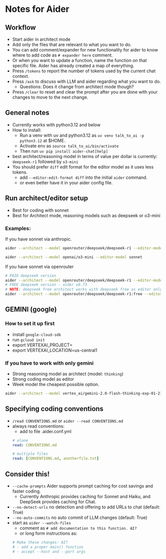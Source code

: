 # Notes for Aider

## Workflow

- Start aider in architect mode
- Add only the files that are relevant to what you want to do.
- You can add comment/expander for new functionality for aider to know where to add code as `# expander here` comment.
- Or when you want to update a function, name the function on that specific file. Aider has already created a map of everything.
- Press `/tokens` to report the number of tokens used by the current chat context.
- Press `/ask` to discuss with LLM and aider regarding what you want to do.
  - Questions: Does it change from architect mode though?
- Press `/clear` to reset and clear the prompt after you are done with your changes to move to the next change.

## General notes

- Currently works with python3.12 and below
- How to install:
  - Run a venv with uv and python3.12 as `uv venv talk_to_ai -p python3.12` at $HOME.
  - Activate env as `source talk_to_ai/bin/activate`
  - Then run `uv pip install aider-chat[help]`
- best architect/reasoning model in terms of value per dollar is currently: `deepseek-r1` followed by `o3-mini`
- You should prefer `diff` edit format for the editor model as it uses less tokens.
  - add `--editor-edit-format diff` into the initial `aider` command.
  - or even better have it in your aider config file.

## Run architect/editor setup

- Best for coding with sonnet
- Best for Architect mode, reasoning models such as deepseek or o3-mini

### Examples:

If you have sonnet via anthropic.

```bash
aider --architect --model openrouter/deepseek/deepseek-r1 --editor-model sonnet
```

```bash
aider --architect --model openai/o3-mini --editor-model sonnet
```

If you have sonnet via openrouter

```bash
# PAID deepseek version
aider --architect --model openrouter/deepseek/deepseek-r1 --editor-model openrouter/anthropic/claude-3.5-sonnet
# FREE deepseek version - aider v0.73
# NOTE: deepseek free architect works with deepseek free as editor only
aider --architect --model openrouter/deepseek/deepseek-r1:free --editor-model openrouter/anthropic/claude-3.5-sonnet
```

## GEMINI (google)

### How to set it up first

- install `google-cloud-sdk`
- run `gcloud init`
- export VERTEXAI_PROJECT=<PROJECT ID>
- export VERTEXAI_LOCATION=us-central1

### If you have to work with only gemini

- Strong reasoning model as architect (model: `thinking`)
- Strong coding model as editor
- Week model the cheapest possible option.

```bash
aider --architect --model vertex_ai/gemini-2.0-flash-thinking-exp-01-21 --editor-model vertex_ai/gemini-2.0-flash-exp --weak-model vertex_ai/gemini-2.0-flash-exp --editor-edit-format diff
```

## Specifying coding conventions

- `/read CONVENTIONS.md` or `aider --read CONVENTIONS.md`
- always read conventions:
  - add to file .aider.conf.yml
  ```yaml
  # alone
  read: CONVENTIONS.md

  # multiple files
  read: [CONVENTIONS.md, anotherfile.txt]
  ```

## Consider this!

- `--cache-prompts` Aider supports prompt caching for cost savings and faster coding.
  - Currently Anthropic provides caching for Sonnet and Haiku, and DeepSeek provides caching for Chat.
- `--no-detect-urls` no detection and offering to add URLs to chat (default: True)
- `--no-auto-commits` no auto commit of LLM changes (default: True)
- start as `aider --watch-files`
  - comment as `# add documentation to this function. AI?`
  - or long form instructions as:
  ```python
  # Make these changes: AI?
  # - add a proper main() function
  # - accept --host and --port args
  ```
